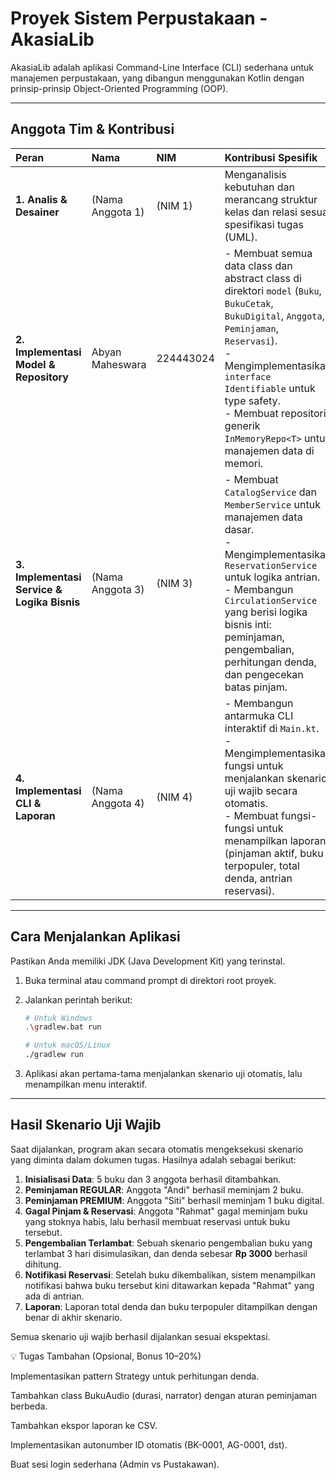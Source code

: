 # Proyek Sistem Perpustakaan - AkasiaLib

AkasiaLib adalah aplikasi Command-Line Interface (CLI) sederhana untuk manajemen perpustakaan, yang dibangun menggunakan Kotlin dengan prinsip-prinsip Object-Oriented Programming (OOP).

---

## Anggota Tim & Kontribusi

| Peran | Nama             | NIM       | Kontribusi Spesifik |
| :--- |:-----------------|:----------| :--- |
| **1. Analis & Desainer** | (Nama Anggota 1) | (NIM 1)   | Menganalisis kebutuhan dan merancang struktur kelas dan relasi sesuai spesifikasi tugas (UML). |
| **2. Implementasi Model & Repository** | Abyan Maheswara  | 224443024 | - Membuat semua data class dan abstract class di direktori `model` (`Buku`, `BukuCetak`, `BukuDigital`, `Anggota`, `Peminjaman`, `Reservasi`).<br>- Mengimplementasikan `interface Identifiable` untuk type safety.<br>- Membuat repositori generik `InMemoryRepo<T>` untuk manajemen data di memori. |
| **3. Implementasi Service & Logika Bisnis** | (Nama Anggota 3) | (NIM 3)   | - Membuat `CatalogService` dan `MemberService` untuk manajemen data dasar.<br>- Mengimplementasikan `ReservationService` untuk logika antrian.<br>- Membangun `CirculationService` yang berisi logika bisnis inti: peminjaman, pengembalian, perhitungan denda, dan pengecekan batas pinjam. |
| **4. Implementasi CLI & Laporan** | (Nama Anggota 4) | (NIM 4)   | - Membangun antarmuka CLI interaktif di `Main.kt`.<br>- Mengimplementasikan fungsi untuk menjalankan skenario uji wajib secara otomatis.<br>- Membuat fungsi-fungsi untuk menampilkan laporan (pinjaman aktif, buku terpopuler, total denda, antrian reservasi). |

---

## Cara Menjalankan Aplikasi

Pastikan Anda memiliki JDK (Java Development Kit) yang terinstal.

1.  Buka terminal atau command prompt di direktori root proyek.
2.  Jalankan perintah berikut:

    ```bash
    # Untuk Windows
    .\gradlew.bat run

    # Untuk macOS/Linux
    ./gradlew run
    ```
3.  Aplikasi akan pertama-tama menjalankan skenario uji otomatis, lalu menampilkan menu interaktif.

---

## Hasil Skenario Uji Wajib

Saat dijalankan, program akan secara otomatis mengeksekusi skenario yang diminta dalam dokumen tugas. Hasilnya adalah sebagai berikut:

1.  **Inisialisasi Data**: 5 buku dan 3 anggota berhasil ditambahkan.
2.  **Peminjaman REGULAR**: Anggota "Andi" berhasil meminjam 2 buku.
3.  **Peminjaman PREMIUM**: Anggota "Siti" berhasil meminjam 1 buku digital.
4.  **Gagal Pinjam & Reservasi**: Anggota "Rahmat" gagal meminjam buku yang stoknya habis, lalu berhasil membuat reservasi untuk buku tersebut.
5.  **Pengembalian Terlambat**: Sebuah skenario pengembalian buku yang terlambat 3 hari disimulasikan, dan denda sebesar **Rp 3000** berhasil dihitung.
6.  **Notifikasi Reservasi**: Setelah buku dikembalikan, sistem menampilkan notifikasi bahwa buku tersebut kini ditawarkan kepada "Rahmat" yang ada di antrian.
7.  **Laporan**: Laporan total denda dan buku terpopuler ditampilkan dengan benar di akhir skenario.

Semua skenario uji wajib berhasil dijalankan sesuai ekspektasi.

💡 Tugas Tambahan (Opsional, Bonus 10–20%)

Implementasikan pattern Strategy untuk perhitungan denda.

Tambahkan class BukuAudio (durasi, narrator) dengan aturan peminjaman berbeda.

Tambahkan ekspor laporan ke CSV.

Implementasikan autonumber ID otomatis (BK-0001, AG-0001, dst).

Buat sesi login sederhana (Admin vs Pustakawan).